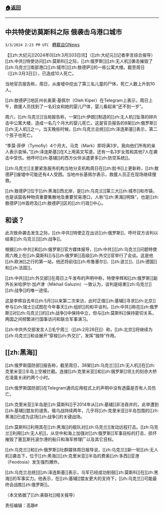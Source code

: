 ###  [:house:返回](README.md)
---


## 中共特使访莫斯科之际 俄袭击乌港口城市
`3/3/2024 2:23 PM UTC ` [轉載自GNews](https://gnews.org/articles/2361200)

【[[zh:大纪元]]2024年0[[zh:3月]]03日讯】（[[zh:大纪元]]记者李言综合报导）[[zh:中共]]特使访问[[zh:莫斯科]]之际，[[zh:俄罗斯]][[zh:无人机]]袭击摧毁了[[zh:乌克兰]]南部港口[[zh:城市]][[zh:敖德萨]]的一栋公寓大楼。截至周日（[[zh:3月3日]]），已造成10人死亡。

当地官员报告称，周日，从废墟中挖出了第三名儿童的尸体，死亡人数上升到10人。

[[zh:敖德萨]]地区州长奥莱‧基佩尔（Oleh Kiper）在Telegram上表示，周日上午，救援人员找到了一名妇女和她的婴儿尸体，婴儿看起来“还不到一岁”。

周六，[[zh:乌克兰]]当局报告称，一架[[zh:伊朗]]制造的[[zh:无人机]]坠落的碎片击中公寓大楼，造成一名几个月大的婴儿死亡。这是官员报告的8架[[zh:俄罗斯]][[zh:无人机]]之一。当天晚些时候，[[zh:乌克兰总统]][[zh:泽连斯基]]表示，第二个孩子也死亡。

“季莫‧菲伊（Tymofiy）4个月大，马克（Mark）即将满3岁。我向他们所有的亲人表示哀悼。”[[zh:泽连斯基]]在X上用英文写道，还有一名3岁女孩和其他7人在袭击中受伤。他呼吁[[zh:基辅]]的西方伙伴派遣更多[[zh:防空系统]]。

[[zh:乌克兰]]主要紧急服务机构当地分支机构周日在[[zh:脸书]]上更新称，[[zh:敖德萨]]废墟中可能还有4人受困。当地州长基佩尔表示，救援人员正在现场继续搜救。

[[zh:敖德萨]]位于[[zh:黑海]]西北岸，是[[zh:乌克兰]]第三大[[zh:城市]]和市镇，也是该国各种物资重要集散地及重要贸易港口，人称“[[zh:黑海]]明珠”，也是[[zh:敖德萨]]州首府及[[zh:敖德萨]]区的[[zh:行政]]中心。

## 和谈？

此次致命袭击发生之际，[[zh:中共]]特使正在出访[[zh:俄罗斯]]，呼吁双方谈判以结束[[zh:乌克兰]][[zh:战争]]。

根据[[zh:中共]]和[[zh:俄罗斯]]官方媒体报导，[[zh:中共]][[zh:乌克兰]]问题特使周六晚上在[[zh:莫斯科]]与[[zh:俄罗斯]]高级[[zh:外交]]官举行了会谈。这是他[[zh:欧洲]]之行的第一站，他还将前往[[zh:布鲁塞尔]]、[[zh:波兰]]、[[zh:德国]]和[[zh:法国]]。

[[zh:中共]][[zh:外交部]]在周日上午发布的声明中称，特使李辉和[[zh:俄罗斯]]副外长米哈伊尔‧加卢津（Mikhail Galuzin）一致认为，谈判是结束[[zh:乌克兰]][[zh:战争]]的唯一途径。

这是李辉自去年[[zh:5月]]以来第二次来访，此时正值[[zh:基辅]]寻求[[zh:北京]]参与[[zh:瑞士]]试图在今年春天[[zh:组织]]的和平谈判。[[zh:中共]]称在[[zh:俄罗斯]]对[[zh:乌克兰]]的[[zh:战争]]中保持中立，但与[[zh:莫斯科]]保持密切关系，两国之间频繁进行国事访问和联合军事演习。

[[zh:中共外交部发言人]]毛宁周三（[[zh:2月28日]]）称，[[zh:北京]]将继续为[[zh:乌克兰]]和谈展开“穿梭[[zh:外交]]”，发挥“独特”作用。

## [[zh:黑海]]

[[zh:俄罗斯国防部]]报告称，截至周日，38架[[zh:乌克兰]][[zh:无人机]]在[[zh:克里米亚]]半岛上空被拦截。连接[[zh:克里米亚]]和[[zh:俄罗斯]]领土的刻赤大桥在凌晨关闭约两个小时。

[[zh:俄罗斯国防部]]在Telegram通讯应用程式上的声明中没有透露是否有人员伤亡。

[[zh:克里米亚]]半岛是[[zh:莫斯科]]于2014年从[[zh:基辅]]非法吞并的，此举遭到[[zh:基辅]]盟友的谴责。俄乌战持续两年，几乎将[[zh:克里米亚]]半岛包围的[[zh:黑海]]已成为这场[[zh:战争]]的关键战场。

[[zh:莫斯科]]利用其在[[zh:黑海]]的舰队对[[zh:乌克兰]]发动远程打击。[[zh:乌克兰]]利用[[zh:无人机]]，从空中和海上加强对[[zh:俄罗斯]]军事目标的打击，损坏摧毁了塞瓦斯托波尔港的船只和海军修理厂以及其它目标。

[[zh:乌克兰]]和[[zh:俄罗斯]]社群媒体周日报导说，[[zh:乌克兰]]新一轮[[zh:无人机]]袭击下，位于[[zh:黑海]][[zh:克里米亚]]半岛的费奥[[zh:多西]]亚港（Feodosia）发生强烈爆炸。

[[zh:乌克兰总统]][[zh:泽连斯基]]表示，乌军已经成功削弱[[zh:莫斯科]]在[[zh:黑海]]的军事实力。他表示，在[[zh:基辅]]盟友更大的支持下，[[zh:乌克兰]]可能最终会战胜[[zh:俄罗斯]]。

（本文依据了[[zh:美联社]]相关报导）

责任编辑：高静#

